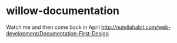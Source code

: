 # willow-documentation

Watch me and then come back in April
http://nutellahabit.com/web-development/Documentation-First-Design
